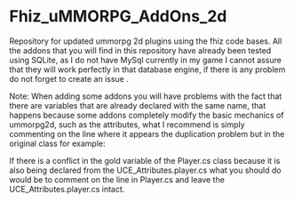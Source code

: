# Fhiz_uMMORPG_AddOns_2d
Repository for updated ummorpg 2d plugins using the fhiz code bases.
All the addons that you will find in this repository have already been tested using SQLite, as I do not have MySql currently in my game I cannot assure that they will work perfectly in that database engine, if there is any problem do not forget to create an issue .

Note: When adding some addons you will have problems with the fact that there are variables that are already declared with the same name, that happens because some addons completely modify the basic mechanics of ummorpg2d, such as the attributes, what I recommend is simply commenting on the line where it appears the duplication problem but in the original class for example:

If there is a conflict in the gold variable of the Player.cs class because it is also being declared from the UCE_Attributes.player.cs what you should do would be to comment on the line in Player.cs and leave the UCE_Attributes.player.cs intact.
